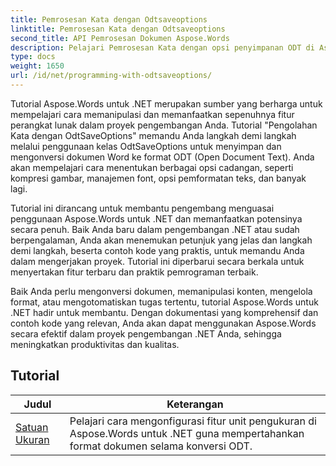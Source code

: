 ```yaml
---
title: Pemrosesan Kata dengan Odtsaveoptions
linktitle: Pemrosesan Kata dengan Odtsaveoptions
second_title: API Pemrosesan Dokumen Aspose.Words
description: Pelajari Pemrosesan Kata dengan opsi penyimpanan ODT di Aspose.Words untuk .NET. Tutorial terperinci dengan contoh kode untuk menyimpan dokumen Word dalam format ODT.
type: docs
weight: 1650
url: /id/net/programming-with-odtsaveoptions/
---
```

Tutorial Aspose.Words untuk .NET merupakan sumber yang berharga untuk mempelajari cara memanipulasi dan memanfaatkan sepenuhnya fitur perangkat lunak dalam proyek pengembangan Anda. Tutorial "Pengolahan Kata dengan OdtSaveOptions" memandu Anda langkah demi langkah melalui penggunaan kelas OdtSaveOptions untuk menyimpan dan mengonversi dokumen Word ke format ODT (Open Document Text). Anda akan mempelajari cara menentukan berbagai opsi cadangan, seperti kompresi gambar, manajemen font, opsi pemformatan teks, dan banyak lagi.

Tutorial ini dirancang untuk membantu pengembang menguasai penggunaan Aspose.Words untuk .NET dan memanfaatkan potensinya secara penuh. Baik Anda baru dalam pengembangan .NET atau sudah berpengalaman, Anda akan menemukan petunjuk yang jelas dan langkah demi langkah, beserta contoh kode yang praktis, untuk memandu Anda dalam mengerjakan proyek. Tutorial ini diperbarui secara berkala untuk menyertakan fitur terbaru dan praktik pemrograman terbaik.

Baik Anda perlu mengonversi dokumen, memanipulasi konten, mengelola format, atau mengotomatiskan tugas tertentu, tutorial Aspose.Words untuk .NET hadir untuk membantu. Dengan dokumentasi yang komprehensif dan contoh kode yang relevan, Anda akan dapat menggunakan Aspose.Words secara efektif dalam proyek pengembangan .NET Anda, sehingga meningkatkan produktivitas dan kualitas.

 ## Tutorial
| Judul | Keterangan |
| --- | --- |
| [Satuan Ukuran](./measure-unit/) | Pelajari cara mengonfigurasi fitur unit pengukuran di Aspose.Words untuk .NET guna mempertahankan format dokumen selama konversi ODT. |